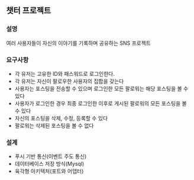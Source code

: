 ## 챗터 프로젝트

### 설명
여러 사용자들이 자신의 이야기를 기록하며 공유하는 SNS 프로젝트

### 요구사항
- 각 유저는 고유한 ID와 패스워드로 로그인한다.
- 각 유저는 자신이 팔로우한 사용자의 집합을 갖는다
- 사용자는 포스팅을 전송할 수 있으며 로그인한 모든 팔로워는 해당 포스팅을 볼 수 있다
- 사용자가 로그인한 경우 최종 로그인한 이후로 게시된 팔로워의 모든 포스팅을 볼 수 있다
- 자신의 포스팅을 삭제, 수정, 등록할 수 있다
- 팔로워는 삭제된 포스팅을 볼 수 없다

### 설계
- 푸시 기반 통신(이벤트 주도 통신)
- 데이터베이스 저장 방식(Mysql)
- 육각형 아키텍처(포트와 어뎁터)